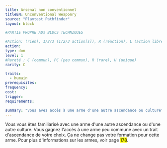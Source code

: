 ```yaml
---
title: Arsenal non conventionnel
titleEN: Unconventional Weaponry
source: "Playtest Pathfinder"
layout: block

#PARTIE PROPRE AUX BLOCS TECHNIQUES

#Action: (rien), 1/2/3 (1/2/3 action[s]), R (réaction), L (action libre)
action: 
type: don
level: 1
#Rareté : C (commun), PC (peu commun), R (rare), U (unique)
rarity: C

traits:
  - humain
prerequisites: 
frequency:
cost:
trigger:
requirements:

summary: "vous avez accès à une arme d'une autre ascendance ou culture"
---
```


Vous vous êtes familiarisé avec une arme d'une autre ascendance ou d'une autre culture. Vous gagnez l'accès à une arme peu commune avec un trait d'ascendance de votre choix. Ça ne change pas votre formation pour cette arme. Pour plus d'informations sur les armes, voir page <mark>178</mark>.